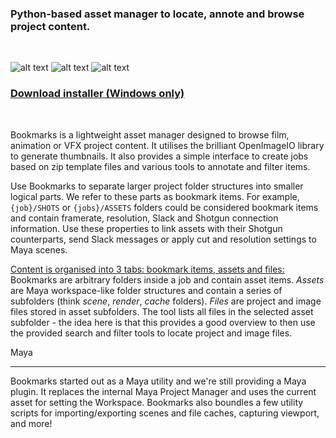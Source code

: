 ### Python-based asset manager to locate, annote and browse project content.

<br>

![alt text](https://img.shields.io/badge/Python-2.7-lightgrey.svg "Python 2.7") ![alt text](https://img.shields.io/badge/Qt-5.6%2B-lightgrey.svg "Qt 5.6+") ![alt text](https://img.shields.io/badge/platform-windows-lightgray.svg "Windows")
<br>

### [Download installer (Windows only)](https://github.com/wgergely/bookmarks/releases)
<br>

Bookmarks is a lightweight asset manager designed to browse film, animation or VFX project content. It utilises the brilliant OpenImageIO library to generate thumbnails. It also provides a simple interface to create jobs based on zip template files and various tools to annotate and filter items.

Use Bookmarks to separate larger project folder structures into smaller logical parts. We refer to these parts as bookmark items. For example, `{job}/SHOTS` or `{jobs}/ASSETS` folders could be considered bookmark items and contain framerate, resolution, Slack and Shotgun connection information. Use these properties to link assets with their Shotgun counterparts, send Slack messages or apply cut and resolution settings to Maya scenes.

<a href="./bookmarks/rsc/docs/bookmark_graph.jpg" target="_blank">Content is organised into 3 tabs: bookmark items, assets and files:</a>
Bookmarks are arbitrary folders inside a job and contain asset items.
_Assets_ are Maya workspace-like folder structures and contain a
series of subfolders (think _scene_, _render_, _cache_ folders).
_Files_ are project and image files stored in asset subfolders. The tool lists all files in the selected asset subfolder - the idea here is that this provides a good overview to then use the provided search and filter tools to locate project and image files. 

Maya
****

Bookmarks started out as a Maya utility and we're still providing a Maya plugin. It replaces the internal Maya Project Manager and uses the current asset for setting the Workspace. Bookmarks also boundles a few utility scripts for importing/exporting scenes and file caches, capturing viewport, and more!
